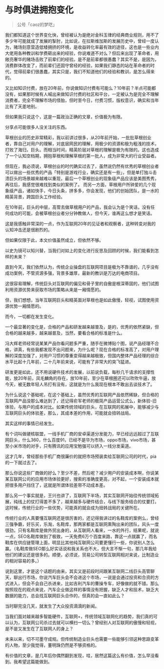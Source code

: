 # 与时俱进拥抱变化
> 公号「caoz的梦呓」

我们都知道这个世界变化快，曾经被认为是绝对金科玉律的经典商业规则，用不了多少年可能就成了发展的掣肘，比如说，在拉斯维加斯的发展历史中，曾经一度认为，赌场刻意营造低矮拥挤的环境，是收益转化率最有效的途径，这也是一些业内大佬用各种教训和学费砸出来的经验，你说难道不对么？但后来出现了革命者，用敞亮奢华的赌场击败了前辈们的经验。是不是前辈都很愚蠢？其实不是，是因为，消费群体改变了，而前辈们还固守曾经的经验，如果我们静态的站在革命者的时代，觉得前辈们很愚蠢，其实只是，我们不知道他们的经验和教训，是怎么得来的。

又比如知识付费，放在20年前，你说做知识付费有可能么？10年前？半点可能都没有，如果那时候有人喊出来做知识付费的社区和平台，一定被认为是完全不理解消费者，完全不理解市场的怪胎，但时至今日，付费习惯，版权意识，确实和当年比有了天差地别。

但如果我只说这个，这是一篇政治正确的文章，价值极为有限。

分享点可能很多人没关注的东西。

草根创业的历史非常精彩，我以前讲过很多，从20年前开始，一批批草根创业者，靠自己对用户的理解，对底层网民的理解，用极少的资源和极为粗浅的技术，打败了海归，巨头。而相当时间，精英阶层对草根的理解是极为有限的。这也造成了一个认知空档期，拥抱草根和理解草根的第一批人，成为非常大的行业受益者。

但现在，我必须说，草根创业的时代确实过去了，虽然说仍然有优秀的草根创业者可以做出一些优秀的产品「特别是游戏行业，确实还是有一些」，但是单打独斗击溃巨头的场景越来越难以重现，最后一个草根创业的现象级产品应该是美图秀秀，再往后，我感觉很难找到类似的案例了。 而另一方面，草根用户所钟爱的几个现象级产品，诸如快手，今日头条，拼多多，你会发现，他们的创始团队，是一水的精英背景，跨国巨头工作经验。

在10年前，巨头的中层，高管去做草根用户的产品，我会认为是个笑话，没有任何成功的可能，会被草根创业者分分钟教做人，但今天，谁再这么想才是笑话。

这是我感触非常深的一点，作为互联网20年的见证者和观察者，这种转变对我的认知冲击还是很剧烈的。

但如果仅限于此，本文价值虽然成立，但依然不够。

以史为镜可以知兴替，当我们对如上的变化进行反思及回顾的时候，我们能看到怎样的未来？

直到今天，我们依然认为，传统企业操盘的互联网项目是极为不靠谱的，几乎没有成功案例，不管资源多强，背景多雄厚，最新的教训是万达的电商项目。

这很容易理解，传统巨头对互联网的偏见和骨子里的自傲是根深蒂固的，他们试图利用资源优势来获取市场的策略从来是一厢情愿的。

但，我们想想，当年互联网巨头和精英面对草根也是如此傲慢，轻视，试图使用资源优势一厢情愿的。

而今，一切都在发生变化。

一个最显著的变化是，合格的产品和研发越来越普及，是的，优秀的依然紧缺，但合格的越来越多，越来越普及，当然，要看合格的标准是什么。

冯大辉老师经常说某某产品你看问题多严重，随手在微博贴个图，说产品经理不合格，讲真，有些我都发现不出问题来，为什么呢？现在合格的标准高了，对用户理解的深度加强了，对用户习惯的尊重变得越来越极致，但国内整体产品经理的综合水平比起十几年前，二十几年前来说，可能有了非常大的突飞猛进。

研发更是如此，还不用说硬件技术的发展，以前说负载，每秒几千请求的支撑性能，放20年前，凤毛麟角的存在，放10年前，至少在草根圈还可以吹吹牛逼，放今天，被无数年轻人吊打有没有，这就是为什么我现在根本不敢出去谈技术了。

为什么说这个基础呢，在这个基础上，虽然优秀的互联网产品依然稀缺，但合格的互联网产品没那么难达到了，还记得俞军老师的极简产品运营公式么，新体验-旧体验，与用户的成本对比。如果传统领域的巨头，在互联网的拓展中，能够减少与互联网巨头的体验差，那么，其成本差的作用，可能就会扭转战局。

其实这样的事情已经发生。

有个词叫做硬核联盟，一线手机厂商的安卓渠道分发能力，早已经远远超过了互联网巨头，什么360，什么百度91，已经不是华为市场，oppo市场，vivo市场，甚至小米市场的对手，只有腾讯的应用宝勉强可以挤入一线分发渠道。

这才几年，曾经那些手机厂商很廉价的就把市场预装卖给互联网公司的时代，pia的一下就过去了。

那么你说这些厂商做的好么？至少不差，然后呢？减少用户的安装成本啊，你说某某互联网公司的应用市场体验更好，搜索的准确度更高，对不起，一个安装成本就把很多用户挡住了，这就是所谓体验差带不动成本差。

那么另一个事实就是，王兴也讲了，互联网下半场，其实互联网开始往传统领域拓展，纯线上的仗打得差不多了，越来越多与硬件结合，与线下服务结合的仗要打。这时候，传统行业的一些优势，可能真的就会成为扭转战局的关键所在。

传统行业的人真要懂互联网还是很厉害的，还记得我讲过的名鞋库的案例么，曾经三强争霸，好乐买，乐淘，名鞋库，那两家都是互联网熏陶出来的团队，风头一度很劲，只有名鞋库是做外贸出身的，从互联网人看来，一水的外行，结果呢，就说一点，SEO名鞋库做到了极致，一天免费6万个百度来路，靠这一点就赢了，而名鞋库在供应链管理上面，明显比其他纯互联网公司要更懂行一些，你说别人怎么赢。（名鞋库做SEO那么好实话说和我关系也不大，但大言不惭一句，那几年我给他们的建议还是很多的。顺便，必须说，贸易公司转型互联网相对来说，比制造业的相对容易的多。）

说到这里，才是这个话题的由来，其实又是前段时间跟某互联网二线巨头高管聊天，聊出行市场，你说汽车巨头会不会进这个市场，一说是会通过投资和合资的方式进入，但会不会自己杀进来，比如吉利汽车的曹操专车，好像做的就不错。那么按照现在的观点来说，汽车企业做这样的事情没有把握，缺乏人才和技术，缺乏大数据的能力，总会找互联网巨头合作的，但真的会一直如此么？

当时聊完没几天，就发生了大众投资滴滴的新闻。

当我们面对越来越多智能硬件，互联网+，传统领域互联网化的趋势，我们真的可以认为，互联网公司杀过去就可以横扫一切么？曾经别人对互联网的傲慢和轻视，是不是又发生在了互联网人的身上？

未来以来，切不可墨守成规。但传统制造业巨头也需要一些能够引领这种思路变革的人物，至少我觉得，董明珠仍然是不够资格的。

有价值的文章，是几年后你偶然翻到发现，哇，居然这篇这么有价值，怎么早没看到。我希望这篇能做到。